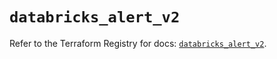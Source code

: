 # `databricks_alert_v2`

Refer to the Terraform Registry for docs: [`databricks_alert_v2`](https://registry.terraform.io/providers/databricks/databricks/1.96.0/docs/resources/alert_v2).
